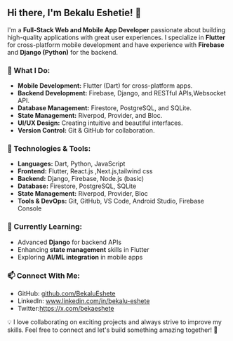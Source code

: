 ## Hi there, I'm Bekalu Eshetie! 👋

I'm a **Full-Stack Web and Mobile App Developer** passionate about building high-quality applications with great user experiences. I specialize in **Flutter** for cross-platform mobile development and have experience with **Firebase** and **Django (Python)** for the backend.

### 🚀 What I Do:
- **Mobile Development:** Flutter (Dart) for cross-platform apps.
- **Backend Development:** Firebase, Django, and RESTful APIs,Websocket API.
- **Database Management:** Firestore, PostgreSQL, and SQLite.
- **State Management:** Riverpod, Provider, and Bloc.
- **UI/UX Design:** Creating intuitive and beautiful interfaces.
- **Version Control:** Git & GitHub for collaboration.

### 🔧 Technologies & Tools:
- **Languages:** Dart, Python, JavaScript
- **Frontend:** Flutter, React.js ,Next.js,tailwind css
- **Backend:** Django, Firebase, Node.js (basic)
- **Database:** Firestore, PostgreSQL, SQLite
- **State Management:** Riverpod, Provider, Bloc
- **Tools & DevOps:** Git, GitHub, VS Code, Android Studio, Firebase Console

### 🌱 Currently Learning:
- Advanced **Django** for backend APIs
- Enhancing **state management** skills in Flutter
- Exploring **AI/ML integration** in mobile apps

### 📫 Connect With Me:
- GitHub: [github.com/BekaluEshete](https://github.com/BekaluEshete)
- LinkedIn: www.linkedin.com/in/bekalu-eshete
- Twitter:https://x.com/bekaeshete

💡 I love collaborating on exciting projects and always strive to improve my skills. Feel free to connect and let's build something amazing together! 🚀

